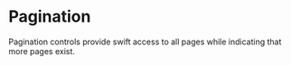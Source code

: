 # Pagination

Pagination controls provide swift access to all pages while indicating that more pages exist.
